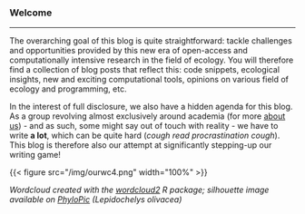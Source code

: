 ### Welcome

---

The overarching goal of this blog is quite straightforward: tackle challenges and opportunities provided by this new era of open-access and computationally intensive research in the field of ecology. You will therefore find a collection of blog posts that reflect this: code snippets, ecological insights, new and exciting computational tools, opinions on various field of ecology and programming, etc.

In the interest of full disclosure, we also have a hidden agenda for this blog. As a group revolving almost exclusively around academia (for more [about us](/about/)) - and as such, some might say out of touch with reality - we have to write **a lot**, which can be quite hard (*cough* *read procrastination* *cough*). This blog is therefore also our attempt at significantly stepping-up our writing game!

{{< figure src="/img/ourwc4.png" width="100%" >}}

*Wordcloud created with the [wordcloud2](https://cran.r-project.org/web/packages/wordcloud2/)
R package; silhouette image available on [PhyloPic](http://phylopic.org)
(Lepidochelys olivacea)*
